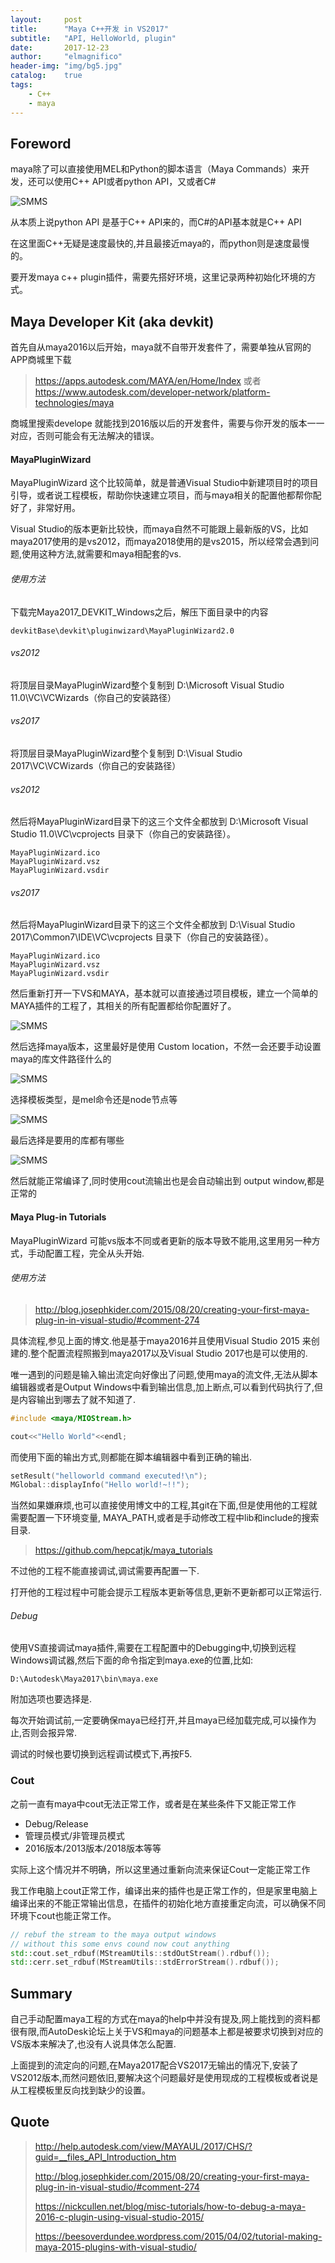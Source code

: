 ```yaml
---
layout:     post
title:      "Maya C++开发 in VS2017"
subtitle:   "API, HelloWorld, plugin"
date:       2017-12-23
author:     "elmagnifico"
header-img: "img/bg5.jpg"
catalog:    true
tags:
    - C++
    - maya
---
```


## Foreword

maya除了可以直接使用MEL和Python的脚本语言（Maya Commands）来开发，还可以使用C++ API或者python API，又或者C#

![SMMS](https://i.loli.net/2018/11/29/5bffc6b4bebe1.png)

从本质上说python API 是基于C++ API来的，而C#的API基本就是C++ API

在这里面C++无疑是速度最快的,并且最接近maya的，而python则是速度最慢的。

要开发maya c++ plugin插件，需要先搭好环境，这里记录两种初始化环境的方式。

## Maya Developer Kit (aka devkit)

首先自从maya2016以后开始，maya就不自带开发套件了，需要单独从官网的APP商城里下载

> https://apps.autodesk.com/MAYA/en/Home/Index
或者
> https://www.autodesk.com/developer-network/platform-technologies/maya

商城里搜索develope 就能找到2016版以后的开发套件，需要与你开发的版本一一对应，否则可能会有无法解决的错误。

#### MayaPluginWizard

MayaPluginWizard 这个比较简单，就是普通Visual Studio中新建项目时的项目引导，或者说工程模板，帮助你快速建立项目，而与maya相关的配置他都帮你配好了，非常好用。

Visual Studio的版本更新比较快，而maya自然不可能跟上最新版的VS，比如maya2017使用的是vs2012，而maya2018使用的是vs2015，所以经常会遇到问题,使用这种方法,就需要和maya相配套的vs.

###### 使用方法

下载完Maya2017_DEVKIT_Windows之后，解压下面目录中的内容

    devkitBase\devkit\pluginwizard\MayaPluginWizard2.0

###### vs2012

将顶层目录MayaPluginWizard整个复制到 D:\Microsoft Visual Studio 11.0\VC\VCWizards（你自己的安装路径）

###### vs2017

将顶层目录MayaPluginWizard整个复制到 D:\Visual Studio 2017\\VC\VCWizards（你自己的安装路径）

###### vs2012

然后将MayaPluginWizard目录下的这三个文件全都放到 D:\Microsoft Visual Studio 11.0\VC\vcprojects 目录下（你自己的安装路径）。

    MayaPluginWizard.ico
    MayaPluginWizard.vsz
    MayaPluginWizard.vsdir

###### vs2017

然后将MayaPluginWizard目录下的这三个文件全都放到 D:\Visual Studio 2017\Common7\IDE\VC\vcprojects 目录下（你自己的安装路径）。

    MayaPluginWizard.ico
    MayaPluginWizard.vsz
    MayaPluginWizard.vsdir

然后重新打开一下VS和MAYA，基本就可以直接通过项目模板，建立一个简单的MAYA插件的工程了，其相关的所有配置都给你配置好了。

![SMMS](https://i.loli.net/2018/12/26/5c22e9006b0a5.png)

然后选择maya版本，这里最好是使用 Custom location，不然一会还要手动设置maya的库文件路径什么的

![SMMS](https://i.loli.net/2018/12/26/5c22e96760223.png)

选择模板类型，是mel命令还是node节点等

![SMMS](https://i.loli.net/2018/12/26/5c22e9849d0d9.png)

最后选择是要用的库都有哪些

![SMMS](https://i.loli.net/2018/12/26/5c22e9b67bd31.png)

然后就能正常编译了,同时使用cout流输出也是会自动输出到 output window,都是正常的

#### Maya Plug-in Tutorials

MayaPluginWizard 可能vs版本不同或者更新的版本导致不能用,这里用另一种方式，手动配置工程，完全从头开始.

###### 使用方法

> http://blog.josephkider.com/2015/08/20/creating-your-first-maya-plug-in-in-visual-studio/#comment-274

具体流程,参见上面的博文.他是基于maya2016并且使用Visual Studio 2015 来创建的.整个配置流程照搬到maya2017以及Visual Studio 2017也是可以使用的.

唯一遇到的问题是输入输出流定向好像出了问题,使用maya的流文件,无法从脚本编辑器或者是Output Windows中看到输出信息,加上断点,可以看到代码执行了,但是内容输出到哪去了就不知道了.

```c++
#include <maya/MIOStream.h>

cout<<"Hello World"<<endl;
```

而使用下面的输出方式,则都能在脚本编辑器中看到正确的输出.

```c++
setResult("helloworld command executed!\n");
MGlobal::displayInfo("Hello world!~!!");
```

当然如果嫌麻烦,也可以直接使用博文中的工程,其git在下面,但是使用他的工程就需要配置一下环境变量,
MAYA_PATH,或者是手动修改工程中lib和include的搜索目录.

> https://github.com/hepcatjk/maya_tutorials

不过他的工程不能直接调试,调试需要再配置一下.

打开他的工程过程中可能会提示工程版本更新等信息,更新不更新都可以正常运行.

###### Debug

使用VS直接调试maya插件,需要在工程配置中的Debugging中,切换到远程Windows调试器,然后下面的命令指定到maya.exe的位置,比如:

    D:\Autodesk\Maya2017\bin\maya.exe

附加选项也要选择是.

每次开始调试前,一定要确保maya已经打开,并且maya已经加载完成,可以操作为止,否则会报异常.

调试的时候也要切换到远程调试模式下,再按F5.

### Cout

之前一直有maya中cout无法正常工作，或者是在某些条件下又能正常工作

- Debug/Release
- 管理员模式/非管理员模式
- 2016版本/2013版本/2018版本等等

实际上这个情况并不明确，所以这里通过重新向流来保证Cout一定能正常工作

我工作电脑上cout正常工作，编译出来的插件也是正常工作的，但是家里电脑上编译出来的不能正常输出信息，在插件的初始化地方直接重定向流，可以确保不同环境下cout也能正常工作。

```c++
// rebuf the stream to the maya output windows
// without this some envs cound now cout anything
std::cout.set_rdbuf(MStreamUtils::stdOutStream().rdbuf());
std::cerr.set_rdbuf(MStreamUtils::stdErrorStream().rdbuf());
```


## Summary

自己手动配置maya工程的方式在maya的help中并没有提及,网上能找到的资料都很有限,而AutoDesk论坛上关于VS和maya的问题基本上都是被要求切换到对应的VS版本来解决了,也没有人说具体怎么配置.

上面提到的流定向的问题,在Maya2017配合VS2017无输出的情况下,安装了VS2012版本,而然问题依旧,要解决这个问题最好是使用现成的工程模板或者说是从工程模板里反向找到缺少的设置。

## Quote

> http://help.autodesk.com/view/MAYAUL/2017/CHS/?guid=__files_API_Introduction_htm
>
> http://blog.josephkider.com/2015/08/20/creating-your-first-maya-plug-in-in-visual-studio/#comment-274
>
> https://nickcullen.net/blog/misc-tutorials/how-to-debug-a-maya-2016-c-plugin-using-visual-studio-2015/
>
> https://beesoverdundee.wordpress.com/2015/04/02/tutorial-making-maya-2015-plugins-with-visual-studio/
